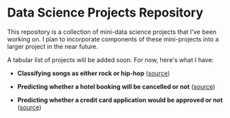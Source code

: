 # Data Science Projects Repository

This repository is a collection of mini-data science projects that I've been working on. I plan to incorporate components of these mini-projects into a larger project in the near future.

A tabular list of projects will be added soon. For now, here's what I have:

- **Classifying songs as either rock or hip-hop** ([source](https://app.datacamp.com/learn/projects/449))

- **Predicting whether a hotel booking will be cancelled or not** ([source](https://www.datacamp.com/workspace/datasets/dataset-python-hotel-booking-demand))

- **Predicting whether a credit card application would be approved or not** ([source](https://app.datacamp.com/learn/projects/558))